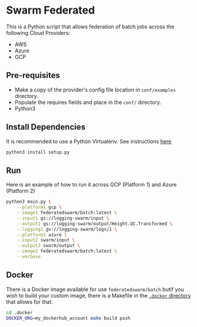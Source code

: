 # Swarm Federated

This is a Python script that allows federation of batch jobs across the following Cloud Providers:
* AWS
* Azure
* GCP

## Pre-requisites

- Make a copy of the provider's config file location in `conf/examples` directory.
- Populate the requires fields and place in the `conf/` directory.
- Python3

## Install Dependencies

It is recommended to use a Python Virtualenv. See instructions [here](https://docs.python.org/3/library/venv.html)

```bash
python3 install setup.py
```

## Run

Here is an example of how to run it across GCP (Platform 1) and Azure (Platform 2)

```bash
python3 main.py \
    --platform1 gcp \
    --image1 federatedswarm/batch:latest \
    --input1 gs://logging-swarm/input \
    --output1 gs://logging-swarm/output/Height.QC.Transformed \
    --logging1 gs://logging-swarm/logs/1 \
    --platform2 azure \
    --input2 swarm/input \
    --output2 swarm/output \
    --image2 federatedswarm/batch:latest \
    --verbose
```

## Docker

There is a Docker image available for use `federatedswarm/batch` butif you wish to build your custom image,
there is a Makefile in the [`.docker` directory](.docker/Makefile) that allows for that.
```bash
cd .docker
DOCKER_ORG=my_dockerhub_account make build push
```
